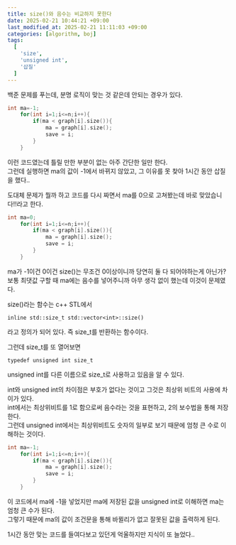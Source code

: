 ```yaml
---
title: size()와 음수는 비교하지 못한다
date: 2025-02-21 10:44:21 +09:00
last_modified_at: 2025-02-21 11:11:03 +09:00
categories: [algorithm, boj]
tags:
  [
    'size',
    'unsigned int',
    '삽질'
  ]
---
```

백준 문제를 푸는데, 분명 로직이 맞는 것 같은데 안되는 경우가 있다.<br>

```c
int ma=-1;
    for(int i=1;i<=n;i++){
        if(ma < graph[i].size()){
            ma = graph[i].size();
            save = i;
        }
    }
```
이런 코드였는데 틀릴 만한 부분이 없는 아주 간단한 일만 한다.<br>
그런데 실행하면 ma의 값이 -1에서 바뀌지 않았고, 그 이유를 못 찾아 1시간 동안 삽질을 했다..<br>

도대체 문제가 뭘까 하고 코드를 다시 짜면서 ma를 0으로 고쳐봤는데 바로 맞았습니다!!라고 한다.<br>
```c
int ma=0;
    for(int i=1;i<=n;i++){
        if(ma < graph[i].size()){
            ma = graph[i].size();
            save = i;
        }
    }
```
ma가 -1이건 0이건 size()는 무조건 0이상이니까 당연히 둘 다 되어야하는게 아닌가?<br>
보통 최댓값 구할 때 ma에는 음수를 넣어주니까 아무 생각 없이 했는데 이것이 문제였다.<br>

size()라는 함수는 c++ STL에서
```
inline std::size_t std::vector<int>::size()
```
라고 정의가 되어 있다. 즉 size_t를 반환하는 함수이다.<br>

그런데 size_t를 또 열어보면
```
typedef unsigned int size_t
```
unsigned int를 다른 이름으로 size_t로 사용하고 있음을 알 수 있다.<br>

int와 unsigned int의 차이점은 부호가 없다는 것이고 그것은 최상위 비트의 사용에 차이가 있다.<br>
int에서는 최상위비트를 1로 함으로써 음수라는 것을 표현하고, 2의 보수법을 통해 저장한다.<br>
그런데 unsigned int에서는 최상위비트도 숫자의 일부로 보기 때문에 엄청 큰 수로 이해하는 것이다.<br>

```c
int ma=-1;
    for(int i=1;i<=n;i++){
        if(ma < graph[i].size()){
            ma = graph[i].size();
            save = i;
        }
    }
```
이 코드에서 ma에 -1을 넣었지만 ma에 저장된 값을 unsigned int로 이해하면 ma는 엄청 큰 수가 된다.<br>
그렇기 때문에 ma의 값이 조건문을 통해 바뀔리가 없고 잘못된 값을 출력하게 된다.<br>

1시간 동안 맞는 코드를 들여다보고 있던게 억울하지만 지식이 또 늘었다..